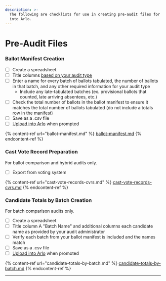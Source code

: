 ```yaml
---
description: >-
  The following are checklists for use in creating pre-audit files for upload
  into Arlo.
---
```


# Pre-Audit Files

### **Ballot Manifest Creation**

* [ ] Create a spreadsheet
* [ ] Title columns [based on your audit type](ballot-manifest.md#create-a-ballot-manifest)
* [ ] Enter a name for every batch of ballots tabulated, the number of ballots in that batch, and any other required information for your audit type
  * Include any late-tabulated batches (ex. provisional ballots that counted, late arriving absentees, etc.)
* [ ] Check the total number of ballots in the ballot manifest to ensure it matches the total number of ballots tabulated (do not include a totals row in the manifest)
* [ ] Save as a .csv file
* [ ] [Upload into Arlo](uploading-files-into-arlo.md) when prompted

{% content-ref url="ballot-manifest.md" %}
[ballot-manifest.md](ballot-manifest.md)
{% endcontent-ref %}

### **Cast Vote Record Preparation**&#x20;

For ballot comparison and hybrid audits only.

* [ ] Export from voting system

{% content-ref url="cast-vote-records-cvrs.md" %}
[cast-vote-records-cvrs.md](cast-vote-records-cvrs.md)
{% endcontent-ref %}

### **Candidate Totals by Batch Creation**

For batch comparison audits only.

* [ ] Create a spreadsheet
* [ ] Title column A "Batch Name" and additional columns each candidate name as provided by your audit administrator
* [ ] Verify each batch from your ballot manifest is included and the names match
* [ ] Save as a .csv file
* [ ] [Upload into Arlo](uploading-files-into-arlo.md) when promoted

{% content-ref url="candidate-totals-by-batch.md" %}
[candidate-totals-by-batch.md](candidate-totals-by-batch.md)
{% endcontent-ref %}



****
